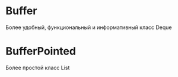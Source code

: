 <h1>Buffer</h1>

 Более удобный, функциональный и информативный класс Deque

<h1>BufferPointed</h1>

 Более простой класс List
